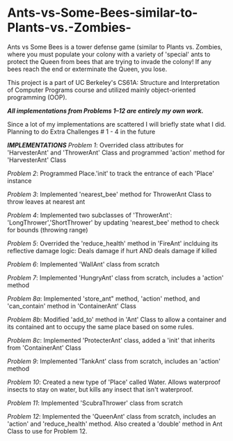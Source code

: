 # Ants-vs-Some-Bees-similar-to-Plants-vs.-Zombies-
Ants vs Some Bees is a tower defense game (similar to Plants vs. Zombies, where you must populate your colony with a variety of 'special' ants to protect the Queen from bees that are trying to invade the colony! If any bees reach the end or exterminate the Queen, you lose.

This project is a part of UC Berkeley's CS61A: Structure and Interpretation of Computer Programs course and utilized mainly object-oriented programming (OOP).

***All implementations from Problems 1–12 are entirely my own work.***

Since a lot of my implementations are scattered I will briefly state what I did. Planning to do Extra Challenges # 1 - 4 in the future 

***IMPLEMENTATIONS***
_Problem 1_: Overrided class attributes for 'HarvesterAnt' and 'ThrowerAnt' Class and programmed 'action' method for 'HarvesterAnt' Class 

_Problem 2_: Programmed Place.'init' to track the entrance of each 'Place' instance

_Problem 3_: Implemented 'nearest_bee' method for ThrowerAnt Class to throw leaves at nearest ant

_Problem 4_: Implemented two subclasses of 'ThrowerAnt': 'LongThrower','ShortThrower' by updating 'nearest_bee' method to check for bounds                      (throwing range)

_Problem 5_: Overrided the 'reduce_health' method in 'FireAnt' inclduing its reflective damage logic: Deals damage if hurt AND deals damage if                  killed

_Problem 6_: Implemented 'WallAnt' class from scratch

_Problem 7_: Implemented 'HungryAnt' class from scratch, includes a 'action' method

_Problem 8a_: Implemented 'store_ant" method, 'action' method, and 'can_contain' method in 'ContainerAnt' Class

_Problem 8b_: Modified 'add_to' method in 'Ant' Class to allow a container and its contained ant to occupy the same place based on some rules.

_Problem 8c_: Implemented 'ProtecterAnt' class, added a 'init' that inherits from 'ContainerAnt' Class

_Problem 9_: Implemented 'TankAnt' class from scratch, includes an 'action' method

_Problem 10_: Created a new type of 'Place' called Water. Allows waterproof insects to stay on water, but kills any insect that isn't waterproof.

_Problem 11_: Implemented 'ScubraThrower' class from scratch

_Problem 12_: Implemented the 'QueenAnt' class from scratch, includes an 'action' and 'reduce_health' method. Also created a 'double' method in                  Ant Class to use for Problem 12. 
